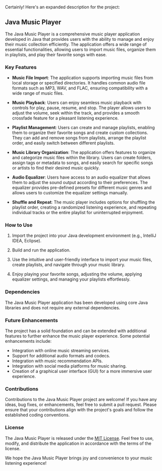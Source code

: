 Certainly! Here's an expanded description for the project:

## Java Music Player

The Java Music Player is a comprehensive music player application developed in Java that provides users with the ability to manage and enjoy their music collection efficiently. The application offers a wide range of essential functionalities, allowing users to import music files, organize them in playlists, and play their favorite songs with ease.

### Key Features

- **Music File Import**: The application supports importing music files from local storage or specified directories. It handles common audio file formats such as MP3, WAV, and FLAC, ensuring compatibility with a wide range of music files.

- **Music Playback**: Users can enjoy seamless music playback with controls for play, pause, resume, and stop. The player allows users to adjust the volume, seek within the track, and provides a smooth crossfade feature for a pleasant listening experience.

- **Playlist Management**: Users can create and manage playlists, enabling them to organize their favorite songs and create custom collections. They can add and remove songs from playlists, arrange the playlist order, and easily switch between different playlists.

- **Music Library Organization**: The application offers features to organize and categorize music files within the library. Users can create folders, assign tags or metadata to songs, and easily search for specific songs or artists to find their desired music quickly.

- **Audio Equalizer**: Users have access to an audio equalizer that allows them to adjust the sound output according to their preferences. The equalizer provides pre-defined presets for different music genres and allows users to customize the equalizer settings manually.

- **Shuffle and Repeat**: The music player includes options for shuffling the playlist order, creating a randomized listening experience, and repeating individual tracks or the entire playlist for uninterrupted enjoyment.

### How to Use

1. Import the project into your Java development environment (e.g., IntelliJ IDEA, Eclipse).

2. Build and run the application.

3. Use the intuitive and user-friendly interface to import your music files, create playlists, and navigate through your music library.

4. Enjoy playing your favorite songs, adjusting the volume, applying equalizer settings, and managing your playlists effortlessly.

### Dependencies

The Java Music Player application has been developed using core Java libraries and does not require any external dependencies.

### Future Enhancements

The project has a solid foundation and can be extended with additional features to further enhance the music player experience. Some potential enhancements include:

- Integration with online music streaming services.
- Support for additional audio formats and codecs.
- Integration with music recommendation APIs.
- Integration with social media platforms for music sharing.
- Creation of a graphical user interface (GUI) for a more immersive user experience.

### Contributions

Contributions to the Java Music Player project are welcome! If you have any ideas, bug fixes, or enhancements, feel free to submit a pull request. Please ensure that your contributions align with the project's goals and follow the established coding conventions.

### License

The Java Music Player is released under the [MIT License](https://opensource.org/licenses/MIT). Feel free to use, modify, and distribute the application in accordance with the terms of the license.

We hope the Java Music Player brings joy and convenience to your music listening experience!
